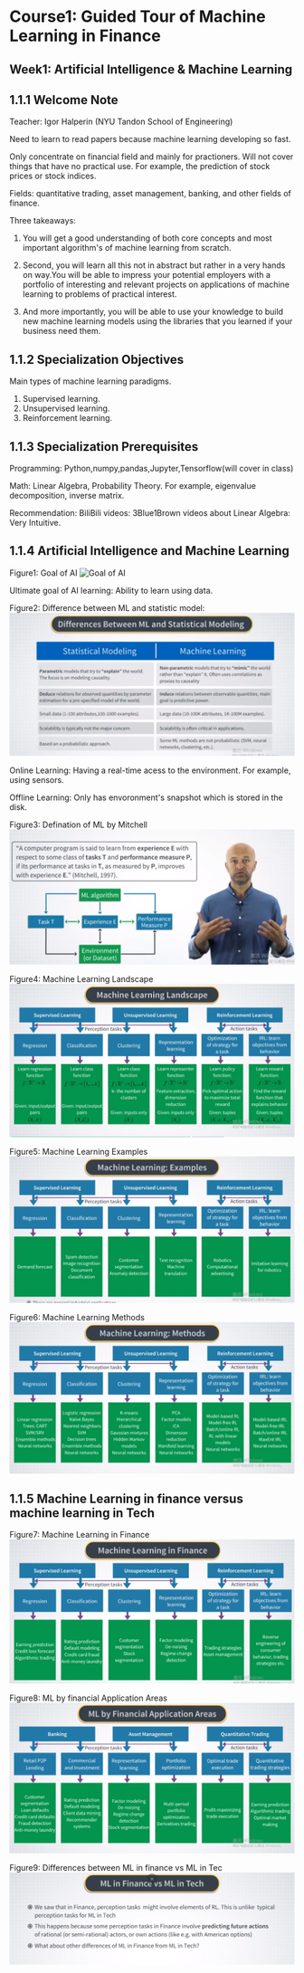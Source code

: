 # Course1: Guided Tour of Machine Learning in Finance
## Week1: Artificial Intelligence & Machine Learning

## 1.1.1 Welcome Note

Teacher: Igor Halperin (NYU Tandon School of Engineering)

Need to learn to read papers because machine learning developing so fast.

Only concentrate on financial field and mainly for practioners. Will not cover things that have no practical use. For example, the prediction of stock prices or stock indices.

Fields: quantitative trading, asset management, banking, and other fields of finance. 

Three takeaways:

1. You will get a good understanding of both core concepts and most important algorithm's of machine learning from scratch.

2. Second, you will learn all this not in abstract but rather in a very hands on way.You will be able to impress your potential employers with a portfolio of interesting and relevant projects on applications of machine learning to problems of practical interest. 

3. And more importantly, you will be able to use your knowledge to build new machine learning models using the libraries that you learned if your business need them.

## 1.1.2 Specialization Objectives

Main types of machine learning paradigms.

1) Supervised learning.
2) Unsupervised learning.
3) Reinforcement learning.

## 1.1.3 Specialization Prerequisites

Programming: Python,numpy,pandas,Jupyter,Tensorflow(will cover in class)

Math: Linear Algebra, Probability Theory. For example, eigenvalue decomposition, inverse matrix.

Recommendation: BiliBili videos: 3Blue1Brown videos about Linear Algebra: Very Intuitive. 

## 1.1.4 Artificial Intelligence and Machine Learning
Figure1: Goal of AI
![Goal of AI](https://raw.githubusercontent.com/SuperSaiki/coursera-MachineLearning-and-ReinforcementLearning-in-finance/master/MLinF01.png)

Ultimate goal of AI learning: Ability to learn using data.

Figure2: Difference between ML and statistic model:
![Difference between ML and statistic model](https://raw.githubusercontent.com/SuperSaiki/pics/master/MLinF02.png)

Online Learning: Having a real-time acess to the environment. For example, using sensors.

Offline Learning: Only has envoronment's snapshot which is stored in the disk.

Figure3: Defination of ML by Mitchell
![Difference between ML and statistic model](https://raw.githubusercontent.com/SuperSaiki/pics/master/MLinF03.png)

Figure4: Machine Learning Landscape
![Machine Learning Landscape](https://raw.githubusercontent.com/SuperSaiki/pics/master/MLinF04.png)

Figure5: Machine Learning Examples
![Machine Learning Examples](https://raw.githubusercontent.com/SuperSaiki/pics/master/MLinF05.png)

Figure6: Machine Learning Methods
![Machine Learning Methods](https://raw.githubusercontent.com/SuperSaiki/pics/master/MLinF06.png)

## 1.1.5 Machine Learning in finance versus machine learning in Tech
Figure7: Machine Learning in Finance
![Machine Learning in Finance](https://raw.githubusercontent.com/SuperSaiki/pics/master/MLinF07.png)

Figure8: ML by financial Application Areas
![Machine Learning in Finance](https://raw.githubusercontent.com/SuperSaiki/pics/master/MLinF08.png)

Figure9: Differences between ML in finance vs ML in Tec
![Machine Learning in Finance](https://raw.githubusercontent.com/SuperSaiki/pics/master/MLinF09.png)
